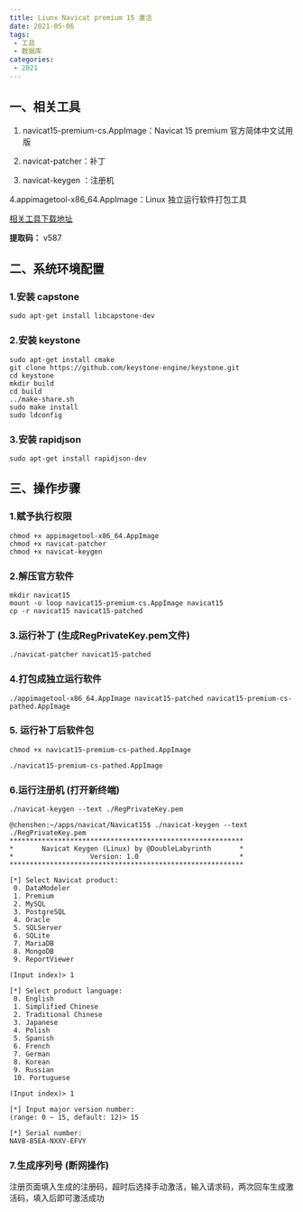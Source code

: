 ```yaml
---
title: Liunx Navicat premium 15 激活
date: 2021-05-06
tags:
 - 工具
 - 数据库
categories:
 - 2021
---
```


## 一、相关工具
1. navicat15-premium-cs.AppImage：Navicat 15 premium 官方简体中文试用版

2. navicat-patcher：补丁

3. navicat-keygen ：注册机

4.appimagetool-x86_64.AppImage：Linux 独立运行软件打包工具

[相关工具下载地址](https://pan.baidu.com/s/1RMpZg-6ku0REVGFFeKn1lw)

**提取码：** v587

## 二、系统环境配置
### 1.安装 capstone
``` shell
sudo apt-get install libcapstone-dev
```

### 2.安装 keystone
```shell
sudo apt-get install cmake
git clone https://github.com/keystone-engine/keystone.git
cd keystone
mkdir build
cd build
../make-share.sh
sudo make install
sudo ldconfig
```

### 3.安装 rapidjson
```shell
sudo apt-get install rapidjson-dev
```

## 三、操作步骤
### 1.赋予执行权限
```shell
chmod +x appimagetool-x86_64.AppImage
chmod +x navicat-patcher
chmod +x navicat-keygen
```

### 2.解压官方软件
```shell
mkdir navicat15
mount -o loop navicat15-premium-cs.AppImage navicat15
cp -r navicat15 navicat15-patched
```

### 3.运行补丁 (生成RegPrivateKey.pem文件)
```shell
./navicat-patcher navicat15-patched
```

### 4.打包成独立运行软件
```shell
./appimagetool-x86_64.AppImage navicat15-patched navicat15-premium-cs-pathed.AppImage
```

### 5. 运行补丁后软件包
````shell
chmod +x navicat15-premium-cs-pathed.AppImage

./navicat15-premium-cs-pathed.AppImage
````

### 6.运行注册机 (打开新终端)
```shell
./navicat-keygen --text ./RegPrivateKey.pem
```
```shell
@chenshen:~/apps/navicat/Navicat15$ ./navicat-keygen --text ./RegPrivateKey.pem 
**********************************************************
*       Navicat Keygen (Linux) by @DoubleLabyrinth       *
*                   Version: 1.0                         *
**********************************************************

[*] Select Navicat product:
 0. DataModeler
 1. Premium
 2. MySQL
 3. PostgreSQL
 4. Oracle
 5. SQLServer
 6. SQLite
 7. MariaDB
 8. MongoDB
 9. ReportViewer

(Input index)> 1

[*] Select product language:
 0. English
 1. Simplified Chinese
 2. Traditional Chinese
 3. Japanese
 4. Polish
 5. Spanish
 6. French
 7. German
 8. Korean
 9. Russian
 10. Portuguese

(Input index)> 1

[*] Input major version number:
(range: 0 ~ 15, default: 12)> 15

[*] Serial number:
NAVB-B5EA-NXXV-EFVY

```

### 7.生成序列号 (断网操作)
注册页面填入生成的注册码，超时后选择手动激活，输入请求码，两次回车生成激活码，填入后即可激活成功
